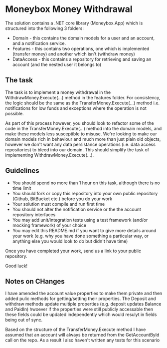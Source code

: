 # Moneybox Money Withdrawal

The solution contains a .NET core library (Moneybox.App) which is structured into the following 3 folders:

* Domain - this contains the domain models for a user and an account, and a notification service.
* Features - this contains two operations, one which is implemented (transfer money) and another which isn't (withdraw money)
* DataAccess - this contains a repository for retrieving and saving an account (and the nested user it belongs to)

## The task

The task is to implement a money withdrawal in the WithdrawMoney.Execute(...) method in the features folder. For consistency, the logic should be the same as the TransferMoney.Execute(...) method i.e. notifications for low funds and exceptions where the operation is not possible. 

As part of this process however, you should look to refactor some of the code in the TransferMoney.Execute(...) method into the domain models, and make these models less susceptible to misuse. We're looking to make our domain models rich in behaviour and much more than just plain old objects, however we don't want any data persistance operations (i.e. data access repositories) to bleed into our domain. This should simplify the task of implementing WithdrawMoney.Execute(...).

## Guidelines

* You should spend no more than 1 hour on this task, although there is no time limit
* You should fork or copy this repository into your own public repository (Github, BitBucket etc.) before you do your work
* Your solution must compile and run first time
* You should not alter the notification service or the the account repository interfaces
* You may add unit/integration tests using a test framework (and/or mocking framework) of your choice
* You may edit this README.md if you want to give more details around your work (e.g. why you have done something a particular way, or anything else you would look to do but didn't have time)

Once you have completed your work, send us a link to your public repository.

Good luck!

## Notes on CHanges
I have amended the account value properties to make them private and then added pulic methods for getting/setting their properties. 
The Deposit and withdraw methods update multiple properties (e.g. deposit updates Balance and PaidIn) hwoever if the properties were still publicly accessable then these fields could be updated independently which would resulyt in fields being out of sync.

Based on the structure of the TransferMoney.Execute method I have assumed that an account will always be returned from the GetAccountById call on the repo. As a result I also haven't written any tests for this scenario 
